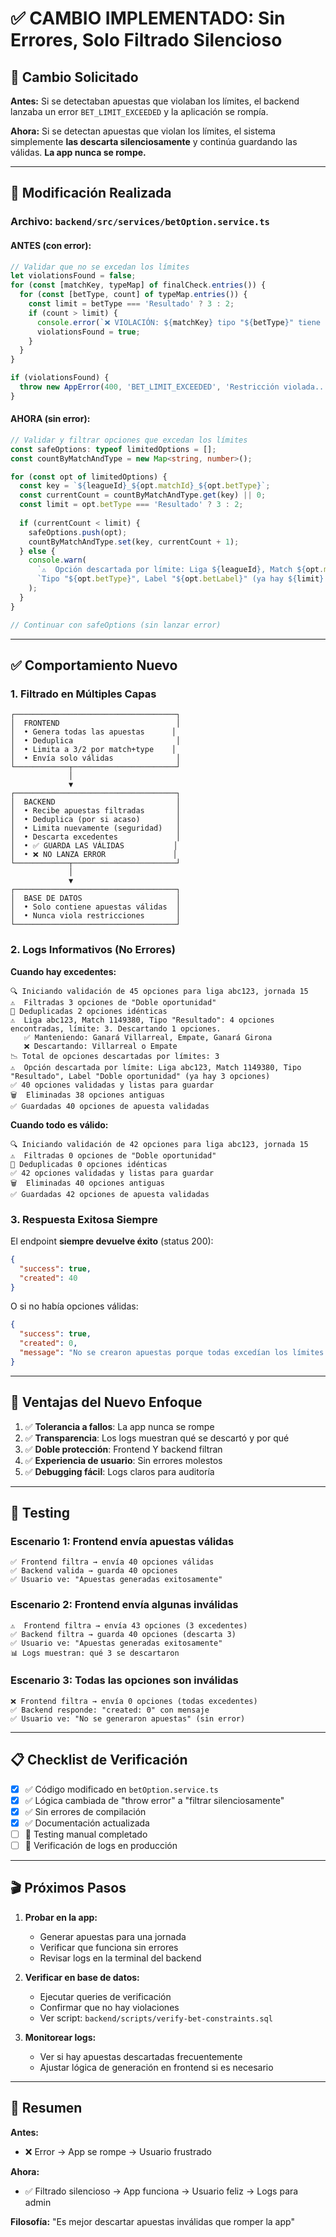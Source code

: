 # ✅ CAMBIO IMPLEMENTADO: Sin Errores, Solo Filtrado Silencioso

## 📝 Cambio Solicitado

**Antes:** Si se detectaban apuestas que violaban los límites, el backend lanzaba un error `BET_LIMIT_EXCEEDED` y la aplicación se rompía.

**Ahora:** Si se detectan apuestas que violan los límites, el sistema simplemente **las descarta silenciosamente** y continúa guardando las válidas. **La app nunca se rompe.**

---

## 🔧 Modificación Realizada

### Archivo: `backend/src/services/betOption.service.ts`

#### ANTES (con error):
```typescript
// Validar que no se excedan los límites
let violationsFound = false;
for (const [matchKey, typeMap] of finalCheck.entries()) {
  for (const [betType, count] of typeMap.entries()) {
    const limit = betType === 'Resultado' ? 3 : 2;
    if (count > limit) {
      console.error(`❌ VIOLACIÓN: ${matchKey} tipo "${betType}" tiene ${count} opciones (límite: ${limit})`);
      violationsFound = true;
    }
  }
}

if (violationsFound) {
  throw new AppError(400, 'BET_LIMIT_EXCEEDED', 'Restricción violada...');
}
```

#### AHORA (sin error):
```typescript
// Validar y filtrar opciones que excedan los límites
const safeOptions: typeof limitedOptions = [];
const countByMatchAndType = new Map<string, number>();

for (const opt of limitedOptions) {
  const key = `${leagueId}_${opt.matchId}_${opt.betType}`;
  const currentCount = countByMatchAndType.get(key) || 0;
  const limit = opt.betType === 'Resultado' ? 3 : 2;
  
  if (currentCount < limit) {
    safeOptions.push(opt);
    countByMatchAndType.set(key, currentCount + 1);
  } else {
    console.warn(
      `⚠️  Opción descartada por límite: Liga ${leagueId}, Match ${opt.matchId}, ` +
      `Tipo "${opt.betType}", Label "${opt.betLabel}" (ya hay ${limit} opciones)`
    );
  }
}

// Continuar con safeOptions (sin lanzar error)
```

---

## ✅ Comportamiento Nuevo

### 1. **Filtrado en Múltiples Capas**

```
┌────────────────────────────────────┐
│  FRONTEND                          │
│  • Genera todas las apuestas      │
│  • Deduplica                       │
│  • Limita a 3/2 por match+type    │
│  • Envía solo válidas              │
└────────────┬───────────────────────┘
             │
             ▼
┌────────────────────────────────────┐
│  BACKEND                           │
│  • Recibe apuestas filtradas       │
│  • Deduplica (por si acaso)        │
│  • Limita nuevamente (seguridad)   │
│  • Descarta excedentes             │
│  • ✅ GUARDA LAS VÁLIDAS           │
│  • ❌ NO LANZA ERROR               │
└────────────┬───────────────────────┘
             │
             ▼
┌────────────────────────────────────┐
│  BASE DE DATOS                     │
│  • Solo contiene apuestas válidas  │
│  • Nunca viola restricciones       │
└────────────────────────────────────┘
```

### 2. **Logs Informativos (No Errores)**

**Cuando hay excedentes:**
```
🔍 Iniciando validación de 45 opciones para liga abc123, jornada 15
⚠️  Filtradas 3 opciones de "Doble oportunidad"
🔄 Deduplicadas 2 opciones idénticas
⚠️  Liga abc123, Match 1149380, Tipo "Resultado": 4 opciones encontradas, límite: 3. Descartando 1 opciones.
   ✅ Manteniendo: Ganará Villarreal, Empate, Ganará Girona
   ❌ Descartando: Villarreal o Empate
📉 Total de opciones descartadas por límites: 3
⚠️  Opción descartada por límite: Liga abc123, Match 1149380, Tipo "Resultado", Label "Doble oportunidad" (ya hay 3 opciones)
✅ 40 opciones validadas y listas para guardar
🗑️  Eliminadas 38 opciones antiguas
✅ Guardadas 40 opciones de apuesta validadas
```

**Cuando todo es válido:**
```
🔍 Iniciando validación de 42 opciones para liga abc123, jornada 15
⚠️  Filtradas 0 opciones de "Doble oportunidad"
🔄 Deduplicadas 0 opciones idénticas
✅ 42 opciones validadas y listas para guardar
🗑️  Eliminadas 40 opciones antiguas
✅ Guardadas 42 opciones de apuesta validadas
```

### 3. **Respuesta Exitosa Siempre**

El endpoint **siempre devuelve éxito** (status 200):

```json
{
  "success": true,
  "created": 40
}
```

O si no había opciones válidas:

```json
{
  "success": true,
  "created": 0,
  "message": "No se crearon apuestas porque todas excedían los límites permitidos"
}
```

---

## 🎯 Ventajas del Nuevo Enfoque

1. ✅ **Tolerancia a fallos**: La app nunca se rompe
2. ✅ **Transparencia**: Los logs muestran qué se descartó y por qué
3. ✅ **Doble protección**: Frontend Y backend filtran
4. ✅ **Experiencia de usuario**: Sin errores molestos
5. ✅ **Debugging fácil**: Logs claros para auditoría

---

## 🧪 Testing

### Escenario 1: Frontend envía apuestas válidas
```
✅ Frontend filtra → envía 40 opciones válidas
✅ Backend valida → guarda 40 opciones
✅ Usuario ve: "Apuestas generadas exitosamente"
```

### Escenario 2: Frontend envía algunas inválidas
```
⚠️  Frontend filtra → envía 43 opciones (3 excedentes)
✅ Backend filtra → guarda 40 opciones (descarta 3)
✅ Usuario ve: "Apuestas generadas exitosamente"
📊 Logs muestran: qué 3 se descartaron
```

### Escenario 3: Todas las opciones son inválidas
```
❌ Frontend filtra → envía 0 opciones (todas excedentes)
✅ Backend responde: "created: 0" con mensaje
✅ Usuario ve: "No se generaron apuestas" (sin error)
```

---

## 📋 Checklist de Verificación

- [x] ✅ Código modificado en `betOption.service.ts`
- [x] ✅ Lógica cambiada de "throw error" a "filtrar silenciosamente"
- [x] ✅ Sin errores de compilación
- [x] ✅ Documentación actualizada
- [ ] 🧪 Testing manual completado
- [ ] 🧪 Verificación de logs en producción

---

## 🎬 Próximos Pasos

1. **Probar en la app:**
   - Generar apuestas para una jornada
   - Verificar que funciona sin errores
   - Revisar logs en la terminal del backend

2. **Verificar en base de datos:**
   - Ejecutar queries de verificación
   - Confirmar que no hay violaciones
   - Ver script: `backend/scripts/verify-bet-constraints.sql`

3. **Monitorear logs:**
   - Ver si hay apuestas descartadas frecuentemente
   - Ajustar lógica de generación en frontend si es necesario

---

## 📝 Resumen

**Antes:** 
- ❌ Error → App se rompe → Usuario frustrado

**Ahora:**
- ✅ Filtrado silencioso → App funciona → Usuario feliz → Logs para admin

**Filosofía:** "Es mejor descartar apuestas inválidas que romper la app"
